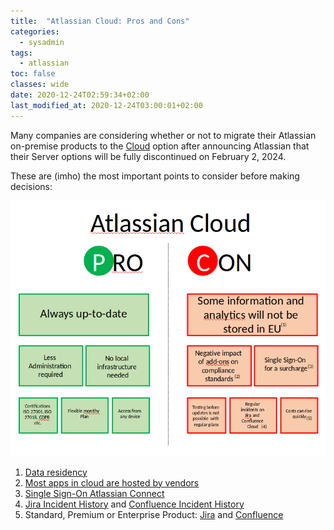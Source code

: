 ```yaml
---
title:  "Atlassian Cloud: Pros and Cons"
categories:
  - sysadmin
tags:
  - atlassian
toc: false
classes: wide
date: 2020-12-24T02:59:34+02:00
last_modified_at: 2020-12-24T03:00:01+02:00
---
```


Many companies are considering whether or not to migrate their Atlassian on-premise products to the [Cloud](https://www.atlassian.com/migration/journey-to-cloud) option after announcing Atlassian that their Server options will be fully discontinued on February 2, 2024.

These are (imho) the most important points to consider before making decisions:


<img src="/assets/images/atlassian-cloud-pros-cons.png">


1. [Data residency](https://confluence.atlassian.com/cloud/manage-data-residency-976763149.html)
2. [Most apps in cloud are hosted by vendors](https://confluence.atlassian.com/cloud/manage-data-residency-976763149.html)
3. [Single Sign-On Atlassian Connect](https://www.atlassian.com/software/access/pricing)
4. [Jira Incident History](https://jira-software.status.atlassian.com/history) and
   [Confluence Incident History](https://confluence.status.atlassian.com/history)
5. Standard, Premium or Enterprise Product:
   [Jira](https://www.atlassian.com/en/software/jira/pricing) and
   [Confluence](https://www.atlassian.com/en/software/confluence/pricing)
